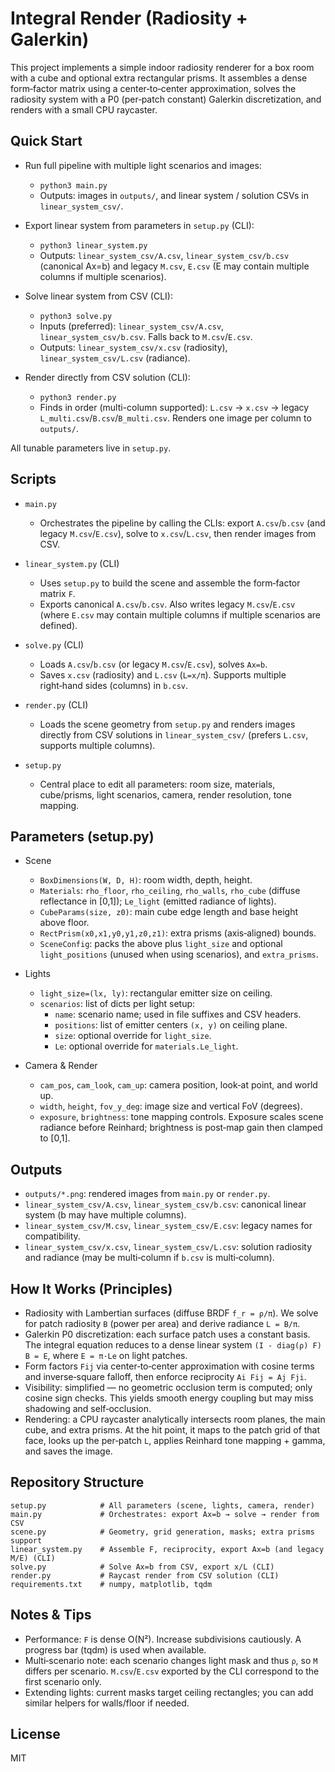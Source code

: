 # Integral Render (Radiosity + Galerkin)

This project implements a simple indoor radiosity renderer for a box room with a cube and optional extra rectangular prisms. It assembles a dense form‑factor matrix using a center‑to‑center approximation, solves the radiosity system with a P0 (per‑patch constant) Galerkin discretization, and renders with a small CPU raycaster.

## Quick Start

- Run full pipeline with multiple light scenarios and images:
  - `python3 main.py`
  - Outputs: images in `outputs/`, and linear system / solution CSVs in `linear_system_csv/`.

- Export linear system from parameters in `setup.py` (CLI):
  - `python3 linear_system.py`
  - Outputs: `linear_system_csv/A.csv`, `linear_system_csv/b.csv` (canonical Ax=b) and legacy `M.csv`, `E.csv` (E may contain multiple columns if multiple scenarios).

- Solve linear system from CSV (CLI):
  - `python3 solve.py`
  - Inputs (preferred): `linear_system_csv/A.csv`, `linear_system_csv/b.csv`. Falls back to `M.csv`/`E.csv`.
  - Outputs: `linear_system_csv/x.csv` (radiosity), `linear_system_csv/L.csv` (radiance).

- Render directly from CSV solution (CLI):
  - `python3 render.py`
  - Finds in order (multi-column supported): `L.csv` → `x.csv` → legacy `L_multi.csv`/`B.csv`/`B_multi.csv`. Renders one image per column to `outputs/`.

All tunable parameters live in `setup.py`.

## Scripts

- `main.py`
  - Orchestrates the pipeline by calling the CLIs: export `A.csv`/`b.csv` (and legacy `M.csv`/`E.csv`), solve to `x.csv`/`L.csv`, then render images from CSV.

- `linear_system.py` (CLI)
  - Uses `setup.py` to build the scene and assemble the form‑factor matrix `F`.
  - Exports canonical `A.csv`/`b.csv`. Also writes legacy `M.csv`/`E.csv` (where `E.csv` may contain multiple columns if multiple scenarios are defined).

- `solve.py` (CLI)
  - Loads `A.csv`/`b.csv` (or legacy `M.csv`/`E.csv`), solves `Ax=b`.
  - Saves `x.csv` (radiosity) and `L.csv` (`L=x/π`). Supports multiple right‑hand sides (columns) in `b.csv`.

- `render.py` (CLI)
  - Loads the scene geometry from `setup.py` and renders images directly from CSV solutions in `linear_system_csv/` (prefers `L.csv`, supports multiple columns).

- `setup.py`
  - Central place to edit all parameters: room size, materials, cube/prisms, light scenarios, camera, render resolution, tone mapping.

## Parameters (setup.py)

- Scene
  - `BoxDimensions(W, D, H)`: room width, depth, height.
  - `Materials`: `rho_floor`, `rho_ceiling`, `rho_walls`, `rho_cube` (diffuse reflectance in [0,1]); `Le_light` (emitted radiance of lights).
  - `CubeParams(size, z0)`: main cube edge length and base height above floor.
  - `RectPrism(x0,x1,y0,y1,z0,z1)`: extra prisms (axis‑aligned) bounds.
  - `SceneConfig`: packs the above plus `light_size` and optional `light_positions` (unused when using scenarios), and `extra_prisms`.

- Lights
  - `light_size=(lx, ly)`: rectangular emitter size on ceiling.
  - `scenarios`: list of dicts per light setup:
    - `name`: scenario name; used in file suffixes and CSV headers.
    - `positions`: list of emitter centers `(x, y)` on ceiling plane.
    - `size`: optional override for `light_size`.
    - `Le`: optional override for `materials.Le_light`.

- Camera & Render
  - `cam_pos`, `cam_look`, `cam_up`: camera position, look‑at point, and world up.
  - `width`, `height`, `fov_y_deg`: image size and vertical FoV (degrees).
  - `exposure`, `brightness`: tone mapping controls. Exposure scales scene radiance before Reinhard; brightness is post‑map gain then clamped to [0,1].

## Outputs

- `outputs/*.png`: rendered images from `main.py` or `render.py`.
- `linear_system_csv/A.csv`, `linear_system_csv/b.csv`: canonical linear system (b may have multiple columns).
- `linear_system_csv/M.csv`, `linear_system_csv/E.csv`: legacy names for compatibility.
- `linear_system_csv/x.csv`, `linear_system_csv/L.csv`: solution radiosity and radiance (may be multi‑column if `b.csv` is multi‑column).

## How It Works (Principles)

- Radiosity with Lambertian surfaces (diffuse BRDF `f_r = ρ/π`). We solve for patch radiosity `B` (power per area) and derive radiance `L = B/π`.
- Galerkin P0 discretization: each surface patch uses a constant basis. The integral equation reduces to a dense linear system `(I - diag(ρ) F) B = E`, where `E = π·Le` on light patches.
- Form factors `Fij` via center‑to‑center approximation with cosine terms and inverse‑square falloff, then enforce reciprocity `Ai Fij = Aj Fji`.
- Visibility: simplified — no geometric occlusion term is computed; only cosine sign checks. This yields smooth energy coupling but may miss shadowing and self‑occlusion.
- Rendering: a CPU raycaster analytically intersects room planes, the main cube, and extra prisms. At the hit point, it maps to the patch grid of that face, looks up the per‑patch `L`, applies Reinhard tone mapping + gamma, and saves the image.

## Repository Structure

```
setup.py            # All parameters (scene, lights, camera, render)
main.py             # Orchestrates: export Ax=b → solve → render from CSV
scene.py            # Geometry, grid generation, masks; extra prisms support
linear_system.py    # Assemble F, reciprocity, export Ax=b (and legacy M/E) (CLI)
solve.py            # Solve Ax=b from CSV, export x/L (CLI)
render.py           # Raycast render from CSV solution (CLI)
requirements.txt    # numpy, matplotlib, tqdm
```

## Notes & Tips

- Performance: `F` is dense O(N²). Increase subdivisions cautiously. A progress bar (tqdm) is used when available.
- Multi‑scenario note: each scenario changes light mask and thus `ρ`, so `M` differs per scenario. `M.csv`/`E.csv` exported by the CLI correspond to the first scenario only.
- Extending lights: current masks target ceiling rectangles; you can add similar helpers for walls/floor if needed.

## License

MIT
